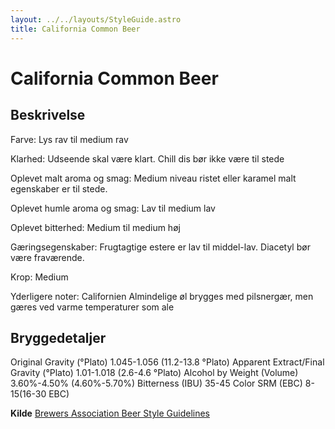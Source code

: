 ```yaml
---
layout: ../../layouts/StyleGuide.astro
title: California Common Beer
---
```

# California Common Beer

## Beskrivelse
Farve: Lys rav til medium rav

Klarhed: Udseende skal være klart. Chill dis bør ikke være til stede

Oplevet malt aroma og smag: Medium niveau ristet eller karamel malt egenskaber er til stede.

Oplevet humle aroma og smag: Lav til medium lav

Oplevet bitterhed: Medium til medium høj

Gæringsegenskaber: Frugtagtige estere er lav til middel-lav. Diacetyl bør være fraværende.

Krop: Medium

Yderligere noter: Californien Almindelige øl brygges med pilsnergær, men gæres ved varme temperaturer som ale




## Bryggedetaljer
Original Gravity (°Plato) 1.045-1.056 (11.2-13.8 °Plato)
Apparent Extract/Final Gravity (°Plato) 1.01-1.018 (2.6-4.6 °Plato)
Alcohol by Weight (Volume) 3.60%-4.50% (4.60%-5.70%)
Bitterness (IBU) 35-45
Color SRM (EBC) 8-15(16-30 EBC)					



**Kilde**
[Brewers Association Beer Style Guidelines](https://www.brewersassociation.org/)
